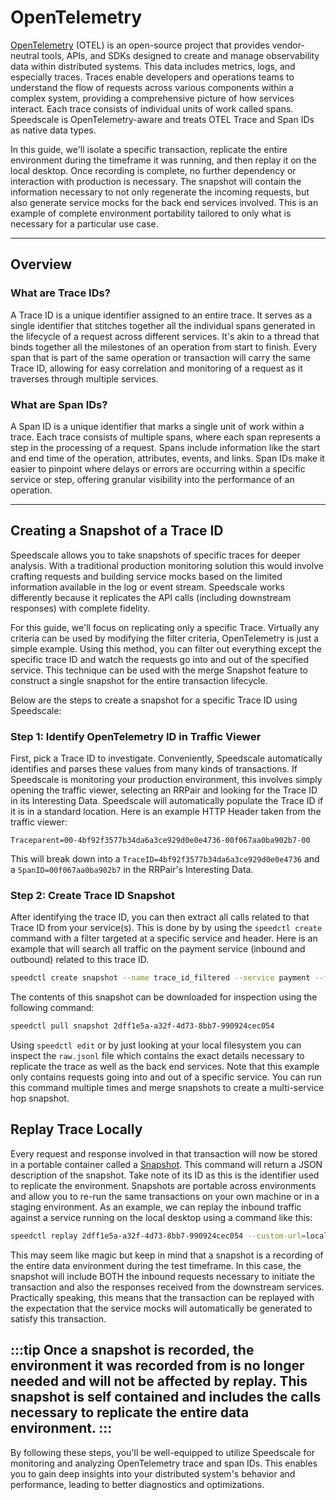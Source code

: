 # OpenTelemetry

[OpenTelemetry](https://opentelemetry.io/docs/what-is-opentelemetry/) (OTEL) is an open-source project that provides vendor-neutral tools, APIs, and SDKs designed to create and manage observability data within distributed systems. This data includes metrics, logs, and especially traces. Traces enable developers and operations teams to understand the flow of requests across various components within a complex system, providing a comprehensive picture of how services interact. Each trace consists of individual units of work called spans. Speedscale is OpenTelemetry-aware and treats OTEL Trace and Span IDs as native data types.

In this guide, we'll isolate a specific transaction, replicate the entire environment during the timeframe it was running, and then replay it on the local desktop. Once recording is complete, no further dependency or interaction with production is necessary. The snapshot will contain the information necessary to not only regenerate the incoming requests, but also generate service mocks for the back end services involved.  This is an example of complete environment portability tailored to only what is necessary for a particular use case.

---

## Overview

### What are Trace IDs?

A Trace ID is a unique identifier assigned to an entire trace. It serves as a single identifier that stitches together all the individual spans generated in the lifecycle of a request across different services. It's akin to a thread that binds together all the milestones of an operation from start to finish. Every span that is part of the same operation or transaction will carry the same Trace ID, allowing for easy correlation and monitoring of a request as it traverses through multiple services.

### What are Span IDs?

A Span ID is a unique identifier that marks a single unit of work within a trace. Each trace consists of multiple spans, where each span represents a step in the processing of a request. Spans include information like the start and end time of the operation, attributes, events, and links. Span IDs make it easier to pinpoint where delays or errors are occurring within a specific service or step, offering granular visibility into the performance of an operation.

---

## Creating a Snapshot of a Trace ID

Speedscale allows you to take snapshots of specific traces for deeper analysis. With a traditional production monitoring solution this would involve crafting requests and building service mocks based on the limited information available in the log or event stream. Speedscale works differently because it replicates the API calls (including downstream responses) with complete fidelity. 

For this guide, we'll focus on replicating only a specific Trace. Virtually any criteria can be used by modifying the filter criteria, OpenTelemetry is just a simple example.  Using this method, you can filter out everything except the specific trace ID and watch the requests go into and out of the specified service. This technique can be used with the merge Snapshot feature to construct a single snapshot for the entire transaction lifecycle.

Below are the steps to create a snapshot for a specific Trace ID using Speedscale:

### Step 1: Identify OpenTelemetry ID in Traffic Viewer

First, pick a Trace ID to investigate. Conveniently, Speedscale automatically identifies and parses these values from many kinds of transactions. If Speedscale is monitoring your production environment, this involves simply opening the traffic viewer, selecting an RRPair and looking for the Trace ID in its Interesting Data. Speedscale will automatically populate the Trace ID if it is in a standard location. Here is an example HTTP Header taken from the traffic viewer:

`Traceparent=00-4bf92f3577b34da6a3ce929d0e0e4736-00f067aa0ba902b7-00`

This will break down into a `TraceID=4bf92f3577b34da6a3ce929d0e0e4736` and a `SpanID=00f067aa0ba902b7` in the RRPair's Interesting Data.

### Step 2: Create Trace ID Snapshot

After identifying the trace ID, you can then extract all calls related to that Trace ID from your service(s). This is done by by using the `speedctl create` command with a filter targeted at a specific service and header. Here is an example that will search all traffic on the payment service (inbound and outbound) related to this trace ID.

```bash
speedctl create snapshot --name trace_id_filtered --service payment --filter '(header[Traceparent] CONTAINS \"4bf92f3577b34da6a3ce929d0e0e4736\") AND (service IS \"payment\")'
```

The contents of this snapshot can be downloaded for inspection using the following command:

```bash
speedctl pull snapshot 2dff1e5a-a32f-4d73-8bb7-990924cec054
```

Using `speedctl edit` or by just looking at your local filesystem you can inspect the `raw.jsonl` file which contains the exact details necessary to replicate the trace as well as the back end services. Note that this example only contains requests going into and out of a specific service. You can run this command multiple times and merge snapshots to create a multi-service hop snapshot.

## Replay Trace Locally

Every request and response involved in that transaction will now be stored in a portable container called a [Snapshot](./glossary/#snapshot). This command will return a JSON description of the snapshot. Take note of its ID as this is the identifier used to replicate the environment. Snapshots are portable across environments and allow you to re-run the same transactions on your own machine or in a staging environment. As an example, we can replay the inbound traffic against a service running on the local desktop using a command like this:

```bash
speedctl replay 2dff1e5a-a32f-4d73-8bb7-990924cec054 --custom-url=localhost:9000
```

This may seem like magic but keep in mind that a snapshot is a recording of the entire data environment during the test timeframe. In this case, the snapshot will include BOTH the inbound requests necessary to initiate the transaction and also the responses received from the downstream services. Practically speaking, this means that the transaction can be replayed with the expectation that the service mocks will automatically be generated to satisfy this transaction.

:::tip
Once a snapshot is recorded, the environment it was recorded from is no longer needed and will not be affected by replay. This snapshot is self contained and includes the calls necessary to replicate the entire data environment.
:::
---

By following these steps, you'll be well-equipped to utilize Speedscale for monitoring and analyzing OpenTelemetry trace and span IDs. This enables you to gain deep insights into your distributed system's behavior and performance, leading to better diagnostics and optimizations.